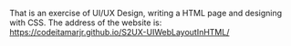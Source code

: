 That is an exercise of UI/UX Design, writing a HTML page and designing with CSS.
The address of the website is:
https://codeitamarjr.github.io/S2UX-UIWebLayoutInHTML/
